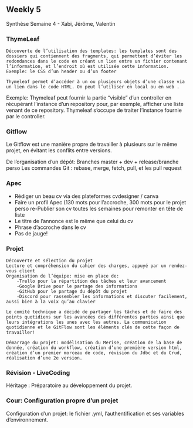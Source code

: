 ## Weekly 5

Synthèse Semaine 4 - Xabi, Jérôme, Valentin

### ThymeLeaf

	Découverte de l’utilisation des templates: les templates sont des dossiers qui contiennent des fragments, qui permettent d’éviter les redondances dans le code en créant un lien entre un fichier contenant l’information, et l’endroit où est utilisée cette information. Exemple: le CSS d’un header ou d’un footer

	Thymeleaf permet d’accéder à un ou plusieurs objets d’une classe via un lien dans le code HTML. On peut l’utiliser en local ou en web .
Exemple: Thymeleaf peut fournir la partie “visible” d’un controller en récupérant l’instance d’un repository pour, par exemple, afficher une liste venant de ce repository.
Thymeleaf s’occupe de traiter l’instance fournie par le controller. 
	

### Gitflow

Le Gitflow est une manière propre de travailler à plusieurs sur le même projet, en évitant les conflits entre versions.

De l’organisation d’un dépôt:
Branches master + dev + release/branche perso
Les commandes Git : rebase, merge, fetch, pull, et les pull request


### Apec

- Rédiger un beau cv via des plateformes cvdesigner / canva
- Faire un profil Apec (130 mots pour l’accroche, 300 mots pour le projet perso
re-Publier son cv toutes les semaines pour remonter en tête de liste
- Le titre de l’annonce est le même que celui du cv
- Phrase d’accroche dans le cv
- Pas de jauge!

### Projet
	
	Découverte et sélection du projet
	Lecture et compréhension du cahier des charges, appuyé par un rendez-vous client
	Organisation de l’équipe: mise en place de:
		-Trello pour la répartition des tâches et leur avancement
		-Google Drive pour le partage des informations
		-GitHub pour le partage du dépôt du projet
		-Discord pour rassembler les informations et discuter facilement, aussi bien à la voix qu’au clavier
	
	Le comité technique a décidé de partager les tâches et de faire des points quotidiens sur les avancées des différentes parties ainsi que leurs intégrations les unes avec les autres. La communication quotidienne et le GitFlow sont les éléments clés de cette façon de travailler!

	Démarrage du projet: modélisation du Merise, création de la base de donnée, création du workflow, création d’une première version html, création d’un premier morceau de code, révision du Jdbc et du Crud, réalisation d’une 2e version.


### Révision - LiveCoding

Héritage : Préparatoire au développement du projet.

### Cour: Configuration propre d’un projet

Configuration d’un projet: le fichier .yml, l’authentification et ses variables d’environnement.
